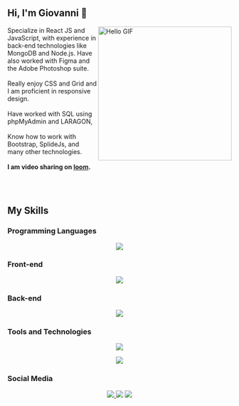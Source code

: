 
<!-- Introduction -->
## Hi, I'm Giovanni 👋
<div>
  <img src="https://media.giphy.com/media/Tf3fPureumpd9en03K/giphy.gif" align="right" width="300" alt="Hello GIF">
  <p align="left" max-width="100px">Specialize in React JS and JavaScript, with experience in back-end technologies like MongoDB and Node.js. Have also worked with Figma and the Adobe Photoshop suite.<br><br>Really enjoy CSS and Grid and I am proficient in responsive design. <br><br> Have worked with SQL using phpMyAdmin and LARAGON,<br> <br> Know how to work with Bootstrap, SplideJs, and many other technologies. <br><br> <b>I am video sharing on <a href="https://www.loom.com/share/5e672268f71d495ea6b03a134a1c5c95">loom</a>. </b></p>
</div>

<br><br>

## My Skills

### Programming Languages

<p align="center">
  <img src="https://skillicons.dev/icons?i=js,php,py" />
</p>

### Front-end

<p align="center">
  <img src="https://skillicons.dev/icons?i=react,html,css,bootstrap" />
</p>

### Back-end

<p align="center">
  <img src="https://skillicons.dev/icons?i=nodejs,mongodb" />
</p>

### Tools and Technologies

<p align="center">
  <img src="https://skillicons.dev/icons?i=figma,ps,wordpress,regex,postman" />
</p>

<p align="center">
  <img src="https://skillicons.dev/icons?i=codepen,vscode,php,py,powershell,xd" />
</p>

### Social Media

<p align="center">
  <a href="https://linkedin.com/in/giovanni-zoppis/">
    <img src="https://skillicons.dev/icons?i=linkedin" />
  </a>
    <img src="https://skillicons.dev/icons?i=instagram" />
    <img src="https://skillicons.dev/icons?i=stackoverflow" />
</p>


